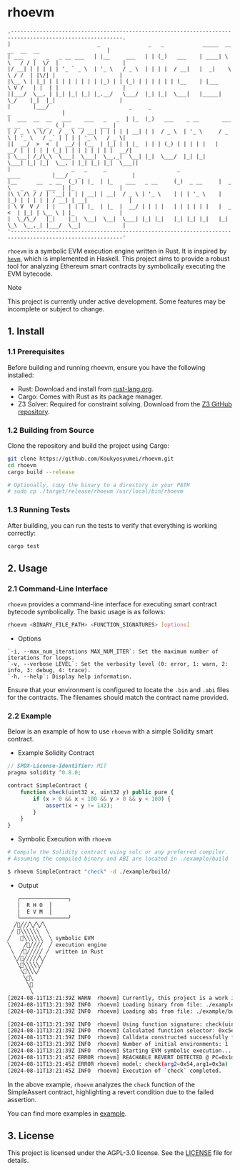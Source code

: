 # rhoevm

```
.---------------------------------------------------------------------------------------------------------.
|                           _               _   _            _____  __     __  __  __                     |
| ___   _   _   _ __ ___   | |__     ___   | | (_)   ___    | ____| \ \   / / |  \/  |                    |
|/ __| | | | | | '_ ` _ \  | '_ \   / _ \  | | | |  / __|   |  _|    \ \ / /  | |\/| |                    |
|\__ \ | |_| | | | | | | | | |_) | | (_) | | | | | | (__    | |___    \ V /   | |  | |                    |
||___/  \__, | |_| |_| |_| |_.__/   \___/  |_| |_|  \___|   |_____|    \_/    |_|  |_|                    |
|       |___/                         _     _                                            _                |
|  ___  __  __   ___    ___   _   _  | |_  (_)   ___    _ __       ___   _ __     __ _  (_)  _ __     ___ |
| / _ \ \ \/ /  / _ \  / __| | | | | | __| | |  / _ \  | '_ \     / _ \ | '_ \   / _` | | | | '_ \   / _ \|
||  __/  >  <  |  __/ | (__  | |_| | | |_  | | | (_) | | | | |   |  __/ | | | | | (_| | | | | | | | |  __/|
| \___| /_/\_\  \___|  \___|  \__,_|  \__| |_|  \___/  |_| |_|    \___| |_| |_|  \__, | |_| |_| |_|  \___||
|                   _   _     _                      _             ____          |___/   _                |
|__      __  _ __  (_) | |_  | |_    ___   _ __     (_)  _ __     |  _ \   _   _   ___  | |_              |
|\ \ /\ / / | '__| | | | __| | __|  / _ \ | '_ \    | | | '_ \    | |_) | | | | | / __| | __|             |
| \ V  V /  | |    | | | |_  | |_  |  __/ | | | |   | | | | | |   |  _ <  | |_| | \__ \ | |_              |
|  \_/\_/   |_|    |_|  \__|  \__|  \___| |_| |_|   |_| |_| |_|   |_| \_\  \__,_| |___/  \__|             |
'---------------------------------------------------------------------------------------------------------'
```

`rhoevm` is a symbolic EVM execution engine written in Rust. It is inspired by [`hevm`](https://github.com/ethereum/hevm), which is implemented in Haskell. This project aims to provide a robust tool for analyzing Ethereum smart contracts by symbolically executing the EVM bytecode.


> [!NOTE]
> This project is currently under active development. Some features may be incomplete or subject to change.

## 1. Install

### 1.1 Prerequisites

Before building and running rhoevm, ensure you have the following installed:

- Rust: Download and install from [rust-lang.org](https://www.rust-lang.org/).
- Cargo: Comes with Rust as its package manager.
- Z3 Solver: Required for constraint solving. Download from the [Z3 GitHub repository](https://github.com/Z3Prover/z3).

### 1.2 Building from Source

Clone the repository and build the project using Cargo:

```bash
git clone https://github.com/Koukyosyumei/rhoevm.git
cd rhoevm
cargo build --release

# Optionally, copy the binary to a directory in your PATH
# sudo cp ./target/release/rhoevm /usr/local/bin/rhoevm
```

### 1.3 Running Tests

After building, you can run the tests to verify that everything is working correctly:

```bash
cargo test
```

## 2. Usage

### 2.1 Command-Line Interface

`rhoevm` provides a command-line interface for executing smart contract bytecode symbolically. The basic usage is as follows:

```bash
rhoevm <BINARY_FILE_PATH> <FUNCTION_SIGNATURES> [options]
```

- Options

```
`-i, --max_num_iterations MAX_NUM_ITER`: Set the maximum number of iterations for loops.
`-v, --verbose LEVEL`: Set the verbosity level (0: error, 1: warn, 2: info, 3: debug, 4: trace).
`-h, --help`: Display help information.
```

Ensure that your environment is configured to locate the `.bin` and `.abi` files for the contracts. The filenames should match the contract name provided.

### 2.2 Example

Below is an example of how to use `rhoevm` with a simple Solidity smart contract.

- Example Solidity Contract

```javascript
// SPDX-License-Identifier: MIT
pragma solidity ^0.8.0;

contract SimpleContract {
    function check(uint32 x, uint32 y) public pure {
        if (x > 0 && x < 100 && y > 0 && y < 100) {
            assert(x + y != 142);
        }
    }
}
```

- Symbolic Execution with `rhoevm`

```bash
# Compile the Solidity contract using solc or any preferred compiler.
# Assuming the compiled binary and ABI are located in ./example/build

$ rhoevm SimpleContract "check" -d ./example/build/
```

- Output

```bash
   ╭───────────────╮
   │  R H O  │
   │  E V M  │
   ╰───────────────╯
  ╱🦀╱╱╱╲╱╲╱╲
 ╱ 🦀╲╲╲╲╲╲  ╲
╱   🦀╲╲╲╲╲╲  ╲ symbolic EVM
╲    ╱🦀╱╱╱╱  ╱ execution engine
 ╲  ╱🦀╱╱╱╱╱ ╱  written in Rust
  ╲╱🦀╱╱╱╱╱╲╱
   ╲🦀╲╲╲╲╲╱
    ╲🦀╲╲╲╱
     ╲🦀╲
      ╲🦀
       ╲
[2024-08-11T13:21:39Z WARN  rhoevm] Currently, this project is a work in progress.
[2024-08-11T13:21:39Z INFO  rhoevm] Loading binary from file: ./example/build/SimpleContract.bin
[2024-08-11T13:21:39Z INFO  rhoevm] Loading abi from file: ./example/build/SimpleContract.abi

[2024-08-11T13:21:39Z INFO  rhoevm] Using function signature: check(uint32,uint32)
[2024-08-11T13:21:39Z INFO  rhoevm] Calculated function selector: 0xc5eb648f
[2024-08-11T13:21:39Z INFO  rhoevm] Calldata constructed successfully for function 'check(uint32,uint32)'
[2024-08-11T13:21:39Z INFO  rhoevm] Number of initial environments: 1
[2024-08-11T13:21:39Z INFO  rhoevm] Starting EVM symbolic execution...
[2024-08-11T13:21:45Z ERROR rhoevm] REACHABLE REVERT DETECTED @ PC=0x1db
[2024-08-11T13:21:45Z ERROR rhoevm] model: check(arg2=0x54,arg1=0x3a)
[2024-08-11T13:21:45Z INFO  rhoevm] Execution of `check` completed.
```

In the above example, `rhoevm` analyzes the `check` function of the SimpleAssert contract, highlighting a revert condition due to the failed assertion.

You can find more examples in [example](example).

## 3. License

This project is licensed under the AGPL-3.0 license. See the [LICENSE](LICENSE) file for details.


